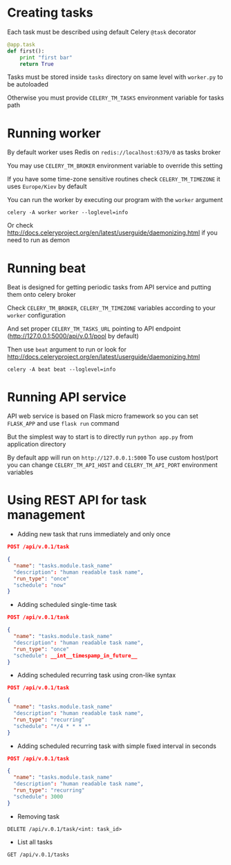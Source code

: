 # Creating tasks

Each task must be described using default Celery `@task` decorator

```python
@app.task
def first():
    print "first bar"
    return True
```

Tasks must be stored inside `tasks` directory on same level with `worker.py` to be autoloaded

Otherwise you must provide `CELERY_TM_TASKS` environment variable for tasks path

# Running worker

By default worker uses Redis on `redis://localhost:6379/0` as tasks broker 

You may use `CELERY_TM_BROKER` environment variable to override this setting

If you have some time-zone sensitive routines check `CELERY_TM_TIMEZONE` it uses `Europe/Kiev` by default

You can run the worker by executing our program with the `worker` argument

`celery -A worker worker --loglevel=info`

Or check http://docs.celeryproject.org/en/latest/userguide/daemonizing.html if you need to run as demon 

# Running beat

Beat is designed for getting periodic tasks from API service and putting them onto celery broker

Check `CELERY_TM_BROKER`, `CELERY_TM_TIMEZONE` variables according to your `worker` configuration 

And set proper `CELERY_TM_TASKS_URL` pointing to API endpoint (http://127.0.0.1:5000/api/v.0.1/pool by default)

Then use `beat` argument to run or look for http://docs.celeryproject.org/en/latest/userguide/daemonizing.html

`celery -A beat beat --loglevel=info`

# Running API service

API web service is based on Flask micro framework so you can set `FLASK_APP` and use `flask run` command

But the simplest way to start is to directly run `python app.py` from application directory

By default app will run on `http://127.0.0.1:5000` 
To use custom host/port you can change `CELERY_TM_API_HOST` and `CELERY_TM_API_PORT` environment variables 

# Using REST API for task management
 
* Adding new task that runs immediately and only once  
 
```json
POST /api/v.0.1/task

{
  "name": "tasks.module.task_name"
  "description": "human readable task name",
  "run_type": "once"
  "schedule": "now"
}
```

* Adding scheduled single-time task

```json
POST /api/v.0.1/task

{
  "name": "tasks.module.task_name"
  "description": "human readable task name",
  "run_type": "once"
  "schedule": __int__timespamp_in_future__
}
```

* Adding scheduled recurring task using cron-like syntax

```json
POST /api/v.0.1/task

{
  "name": "tasks.module.task_name"
  "description": "human readable task name",
  "run_type": "recurring"
  "schedule": "*/4 * * * *"
}
```

* Adding scheduled recurring task with simple fixed interval in seconds

```json
POST /api/v.0.1/task

{
  "name": "tasks.module.task_name"
  "description": "human readable task name",
  "run_type": "recurring"
  "schedule": 3000
}
```

* Removing task

```
DELETE /api/v.0.1/task/<int: task_id>
```

* List all tasks

```
GET /api/v.0.1/tasks
```